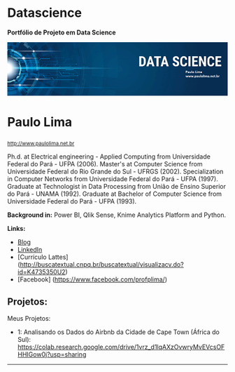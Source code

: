 # Datascience
<b> Portfólio de Projeto em Data Science</b>


<p align="center">
  <img src="banner.png" >
</p>

# Paulo Lima
<sub>http://www.paulolima.net.br</sub>

Ph.d. at Electrical engineering - Applied Computing from Universidade Federal do Pará - UFPA (2006). Master's at Computer Science from Universidade Federal do Rio Grande do Sul - UFRGS (2002). Specialization in Computer Networks from Universidade Federal do Pará - UFPA (1997). Graduate at Technologist in Data Processing from União de Ensino Superior do Pará - UNAMA (1992). Graduate at Bachelor of Computer Science from Universidade Federal do Pará - UFPA (1993).

**Background in:** Power BI, Qlik Sense, Knime Analytics Platform and Python.

**Links:**
* [Blog](http://paulolima.net.br)
* [LinkedIn](https://www.linkedin.com/in/paulo-lima-65a49117)
* [Currículo Lattes] (http://buscatextual.cnpq.br/buscatextual/visualizacv.do?id=K4735350U2)
* [Facebook] (https://www.facebook.com/profplima/)


## Projetos:
Meus Projetos:

* 1: Analisando os Dados do Airbnb da Cidade de Cape Town (África do Sul):
https://colab.research.google.com/drive/1vrz_d1lqAXzOvwryMvEVcsOFHHIGow0j?usp=sharing

---

